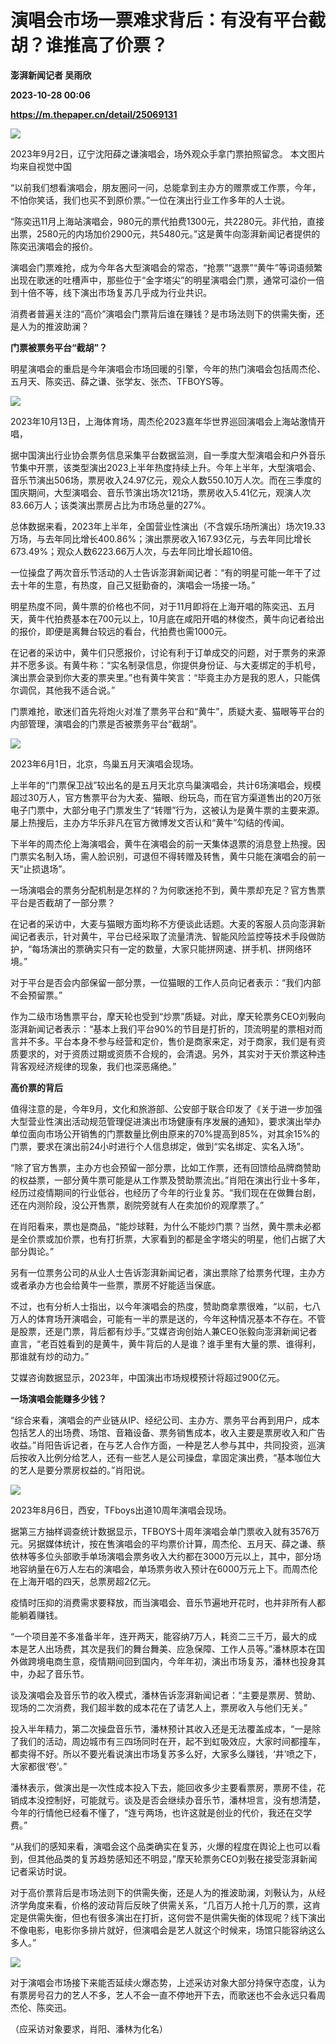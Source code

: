 # 演唱会市场一票难求背后：有没有平台截胡？谁推高了价票？
**澎湃新闻记者 吴雨欣**

**2023-10-28 00:06**

**https://m.thepaper.cn/detail/25069131**

![](https://imagecloud.thepaper.cn/thepaper/image/275/738/204.jpeg)

2023年9月2日，辽宁沈阳薛之谦演唱会，场外观众手拿门票拍照留念。 本文图片均来自视觉中国

“以前我们想看演唱会，朋友圈问一问，总能拿到主办方的赠票或工作票，今年，不怕你笑话，我们也买不到原价票。”一位在演出行业工作多年的人士说。

“陈奕迅11月上海站演唱会，980元的票代拍费1300元，共2280元。非代拍，直接出票，2580元的内场加价2900元，共5480元。”这是黄牛向澎湃新闻记者提供的陈奕迅演唱会的报价。

演唱会门票难抢，成为今年各大型演唱会的常态，“抢票”“退票”“黄牛”等词语频繁出现在歌迷的吐槽声中，那些位于“金字塔尖”的明星演唱会门票，通常可溢价一倍到十倍不等，线下演出市场复苏几乎成为行业共识。

消费者普遍关注的“高价”演唱会门票背后谁在赚钱？是市场法则下的供需失衡，还是人为的推波助澜？

**门票被票务平台“截胡”？**

明星演唱会的重启是今年演唱会市场回暖的引擎，今年的热门演唱会包括周杰伦、五月天、陈奕迅、薛之谦、张学友、张杰、TFBOYS等。

![](https://imagecloud.thepaper.cn/thepaper/image/275/737/714.jpg)

2023年10月13日，上海体育场，周杰伦2023嘉年华世界巡回演唱会上海站激情开唱，

据中国演出行业协会票务信息采集平台数据监测，自一季度大型演唱会和户外音乐节集中开票，该类型演出2023上半年热度持续上升。今年上半年，大型演唱会、音乐节演出506场，票房收入24.97亿元，观众人数550.10万人次。而在三季度的国庆期间，大型演唱会、音乐节演出场次121场，票房收入5.41亿元，观演人次83.66万人；该类演出票房占比为市场总量的27%。

总体数据来看，2023年上半年，全国营业性演出（不含娱乐场所演出）场次19.33万场，与去年同比增长400.86%；演出票房收入167.93亿元，与去年同比增长673.49%；观众人数6223.66万人次，与去年同比增长超10倍。

一位操盘了两次音乐节活动的人士告诉澎湃新闻记者：“有的明星可能一年干了过去十年的生意，有热度，自己又挺勤奋的，演唱会一场接一场。”

明星热度不同，黄牛票的价格也不同，对于11月即将在上海开唱的陈奕迅、五月天，黄牛代拍费基本在700元以上，10月底在咸阳开唱的林俊杰，黄牛向记者给出的报价，即便是离舞台较远的看台，代拍费也需1000元。

在记者的采访中，黄牛们只愿报价，讨论有利于订单成交的问题，对于票务的来源并不愿多谈。有黄牛称：“实名制录信息，你提供身份证、与大麦绑定的手机号，演出票会录到你大麦的票夹里。”也有黄牛笑言：“毕竟主办方是我的恩人，只能偶尔调侃，其他我不适合说。”

门票难抢，歌迷们首先将炮火对准了票务平台和“黄牛”，质疑大麦、猫眼等平台的内部管理，演唱会的门票是否被票务平台“截胡”。

![](https://imagecloud.thepaper.cn/thepaper/image/275/737/852.jpg)

2023年6月1日，北京，鸟巢五月天演唱会现场。

上半年的“门票保卫战”较出名的是五月天北京鸟巢演唱会，共计6场演唱会，规模超过30万人，官方售票平台为大麦、猫眼、纷玩岛，而在官方渠道售出的20万张电子门票中，大部分电子门票发生了“转赠”行为，这被认为是黄牛票的主要来源。屡上热搜后，主办方华乐非凡在官方微博发文否认和“黄牛”勾结的传闻。

下半年的周杰伦上海演唱会，黄牛在演唱会的前一天集体退票的消息登上热搜。因门票实名制入场，需人脸识别，可退但不得转赠及转售，黄牛只能在演唱会的前一天“止损退场”。

一场演唱会的票务分配机制是怎样的？为何歌迷抢不到，黄牛票却充足？官方售票平台是否截胡了一部分票？

在记者的采访中，大麦与猫眼方面均称不方便谈此话题。大麦的客服人员向澎湃新闻记者表示，针对黄牛，平台已经采取了流量清洗、智能风险监控等技术手段做防护，“每场演出的票确实只有一定的数量，大家只能拼网速、拼手机、拼网络环境。”

对于平台是否会内部保留一部分票，一位猫眼的工作人员向记者表示：“我们内部不会预留票。”

作为二级市场售票平台，摩天轮也受到“炒票”质疑。对此，摩天轮票务CEO刘斅向澎湃新闻记者表示：“基本上我们平台90%的节目是打折的，顶流明星的票相对而言并不多。平台本身不参与经营和定价，售价是商家来定，对于商家，我们是有资质要求的，对于资质过期或资质不合规的，会清退。另外，其实对于天价票这种违背客观经济规律的现象，我们也深恶痛绝。”

**高价票的背后**

值得注意的是，今年9月，文化和旅游部、公安部于联合印发了《关于进一步加强大型营业性演出活动规范管理促进演出市场健康有序发展的通知》，要求演出举办单位面向市场公开销售的门票数量比例由原来的70%提高到85%，对其余15%的门票，要求在演出前24小时进行个人信息绑定，做到“实名绑定、实名入场”。

“除了官方售票，主办方也会预留一部分票，比如工作票，还有回馈给品牌商赞助的权益票，一部分黄牛票可能是从工作票及赞助票流出。”肖阳在演出行业十多年，经历过疫情期间的行业低谷，也经历了今年的行业复苏。“我们现在在做舞台剧，还在内测阶段，没公开售票，剧院旁就有人在卖加价的观摩票了。”

在肖阳看来，票也是商品，“能炒球鞋，为什么不能炒门票？当然，黄牛票未必都是全价票或加价票，也有打折票，大家看到的都是金字塔尖的明星，他们占据了大部分舆论。”

另有一位票务公司的从业人士告诉澎湃新闻记者，演出票除了给票务代理，主办方或者承办方也会给黄牛一些票，票房不好能适当保底。

不过，也有分析人士指出，以今年演唱会的热度，赞助商拿票很难，“以前，七八万人的体育场开演唱会，可能有一半的票是送的，今年这种情况基本不存在。不管是股票，还是门票，背后都有炒手。”艾媒咨询创始人兼CEO张毅向澎湃新闻记者直言，“老百姓看到的是黄牛，黄牛背后的人是谁？谁手里有大量的票、谁得利，那谁就有炒的动力。”

艾媒咨询数据显示，2023年，中国演出市场规模预计将超过900亿元。

**一场演唱会能赚多少钱？**

“综合来看，演唱会的产业链从IP、经纪公司、主办方、票务平台再到用户，成本包括艺人的出场费、场馆、音箱设备、票务销售成本，收入主要是票房收入和广告收益。”肖阳告诉记者，在与艺人合作方面，一种是艺人参与其中，共同投资，巡演后按收入比例分给艺人，还有一些艺人是公司操盘，拿固定演出费，“基本咖位大的艺人是要分票房权益的。”肖阳说。

![](https://imagecloud.thepaper.cn/thepaper/image/275/737/941.jpg)

2023年8月6日，西安，TFboys出道10周年演唱会现场。

据第三方抽样调查统计数据显示，TFBOYS十周年演唱会单门票收入就有3576万元。另据媒体统计，按在售演唱会的平均票价计算，周杰伦、五月天、薛之谦、蔡依林等多位头部歌手单场演唱会票务收入大约都在3000万元以上，其中，部分场地容纳量在6万人左右的演唱会，单场票务收入预计在6000万元上下。而周杰伦在上海开唱的四天，总票房超2亿元。

疫情时压抑的消费需求要释放，而当演唱会、音乐节遍地开花时，也并非所有人都能躺着赚钱。

“一个项目差不多准备半年，连开两天，能容纳7万人，耗资二三千万，最大的成本是艺人出场费，其次是我们的舞台舞美、应急保障、工作人员等。”潘林原本在国外做跨境电商生意，疫情期间回到国内，今年年初，演出市场复苏，潘林也投身其中，办起了音乐节。

谈及演唱会及音乐节的收入模式，潘林告诉澎湃新闻记者：“主要是票房、赞助、现场的二次消费，我们超半数的成本花在了请艺人上，票房收入与他们无关。”

投入半年精力，第二次操盘音乐节，潘林预计其收入还是无法覆盖成本，“一是除了我们的活动，周边城市有三四场同时在开，起不到虹吸效应，大家时间都撞车，都卖得不好。所以不要光看说演出市场复苏多么好，大家多么赚钱，‘井’喷之下，大家都很‘卷’。”

潘林表示，做演出是一次性成本投入下去，能回收多少主要看票房，票房不佳，花销成本没控制好，可能就亏。谈及是否会继续办音乐节，潘林坦言，没有想清楚，今年的行情他已经看不懂了，“连亏两场，也许这就是创业的代价，我还在交学费。”

“从我们的感知来看，演唱会这个品类确实在复苏，火爆的程度在舆论上也可以看到，但其他品类的复苏趋势感知还不明显，”摩天轮票务CEO刘斅在接受澎湃新闻记者采访时说。

对于高价票背后是市场法则下的供需失衡，还是人为的推波助澜，刘斅认为，从经济学角度来看，价格的波动背后反映了供需关系，“几百万人抢十几万的票，这肯定是供需失衡，但也有很多演出在打折，这何尝不是供需失衡的体现呢？线下演出不像电影，电影你多排片就好，但演唱会是艺人就这个时候来，场馆只能容纳这么多人。”

![](https://imagecloud.thepaper.cn/thepaper/image/275/737/653.jpg)

对于演唱会市场接下来能否延续火爆态势，上述采访对象大部分持保守态度，认为有票房号召力的艺人不多，艺人不会一直不停地开下去，而歌迷也不会永远只看周杰伦、陈奕迅。

（应采访对象要求，肖阳、潘林为化名）